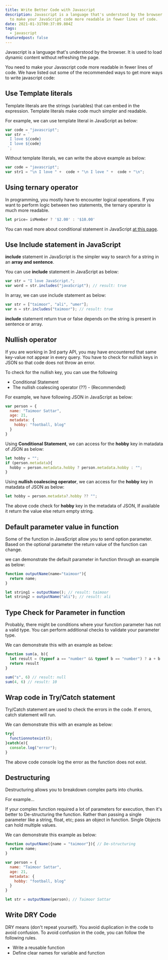 ```yaml
---
title: Write Better Code with Javascript
description: Javascript is a language that's understood by the browser. You need
  to make your JavaScript code more readable in fewer lines of code.
date: 2021-01-31T00:37:09.804Z
tags:
  - javascript
featuredpost: false
---
```



Javascript is a language that's understood by the browser. It is used to load dynamic content without refreshing the page.

You need to make your Javascript code more readable in fewer lines of code. We have listed out some of the recommended ways to get more ways to write javascript code:

## Use Template literals

Template literals are the strings (variables) that can embed in the expression. Template literals make code much simpler and readable.

For example, we can use template literal in JavaScript as below:

```jsx
var code = "javascript";
var str = `
  I love ${code}
  I love ${code}
 `;
```

Without template literals, we can write the above example as below:

```jsx
var code = "javascript";
var str1 = "\n I love " +  code + "\n I love " +  code + "\n";
```

## Using ternary operator

In programming, you mostly have to encounter logical operations. If you want to perform logic between two statements, the ternary operator is much more readable.

```jsx
let price= isMember ? '$2.00' : '$10.00'
```

You can read more about conditional statement in JavaScript [at this page](https://taimoorsattar.dev/blogs/conditional-statements-in-javascript).

## Use Include statement in JavaScript

**include** statement in JavaScript is the simpler way to search for a string in an **array and sentence**.

You can use **include** statement in JavaScript as below:

```jsx
var str = "I love JavaScript.";
var word = str.includes("javaScript"); // result: true
```

In array,  we can use include statement as below:

```jsx
var str = ["taimoor", "ali", "umer"];
var n = str.includes("taimoor"); // result: true
```

**include** statement return true or false depends on the string is present in sentence or array.

## Nullish operator

If you are working in 3rd party API, you may have encountered that same key-value not appear in every query. You have to check for nullish keys in JSON so that code does not throw an error.

To check for the nullish key, you can use the following

- Conditional Statement
- The nullish coalescing operator (??) - (Recommended)

For example, we have following JSON in JavaScript as below:

```jsx
var person = {
  name: "Taimoor Sattar",
  age: 21,
  metadata: {
    hobby: "football, blog"
  }
}
```

Using **Conditional Statement**, we can access for the **hobby** key in matadata of JSON as below:

```jsx
let hobby = "";
if (person.metadata){
  hobby = person.metadata.hobby ? person.metadata.hobby : "";
}
```

Using **nullish coalescing operator**, we can access for the **hobby** key in matadata of JSON as below:

```jsx
let hobby = person.metadata?.hobby ?? "";
```

The above code check for **hobby** key in the metadata of JSON, If available it return the value else return empty string.

## Default parameter value in function

Some of the function in JavaScript allow you to send option parameter. Based on the optional parameter the return value of the function can change.

we can demonstrate the default parameter in function through an example as below: 

```jsx
function outputName(name="taimoor"){
  return name;
}

let string1 = outputName(); // result: taimoor
let string2 = outputName("ali"); // result: ali
```

## Type Check for Parameter in function

Probably, there might be conditions where your function parameter has not a valid type. You can perform additional checks to validate your parameter type.

We can demonstrate this with an example as below:

```jsx
function sum(a, b){
  let result = (typeof a == "number" && typeof b == "number") ? a + b :  null;
  return result
}

sum("s", 6) // result: null
sum(4, 6) // result: 10
```

## Wrap code in Try/Catch statement

Try/Catch statement are used to check the errors in the code. If errors, catch statement will run.

We can demonstrate this with an example as below:

```jsx
try{
  functionnotexist();
}catch(e){
  console.log("error");
}
```

The above code console log the error as the function does not exist.

## Destructuring

Destructuring allows you to breakdown complex parts into chunks. 

For example...

If your complex function required a lot of parameters for execution, then it's better to De-structuring the function. Rather than passing a single parameter like a string, float, etc; pass an object in function. Single Objects can hold multiple values.

We can demonstrate this example as below:

```jsx
function outputName({name = "taimoor"}){ // De-structuring
  return name;
}

var person = {
  name: "Taimoor Sattar",
  age: 21,
  metadata: {
    hobby: "football, blog"
  }
}

let str = outputName(person); // Taimoor Sattar
```

## Write DRY Code

DRY means (don't repeat yourself). You avoid duplication in the code to avoid confusion. To avoid confusion in the code, you can follow the following rules.

- Write a reusable function
- Define clear names for variable and function